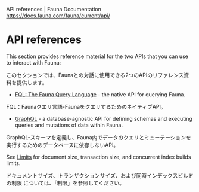API references | Fauna Documentation
https://docs.fauna.com/fauna/current/api/

# API references

This section provides reference material for the two APIs
that you can use to interact with Fauna:

このセクションでは、Faunaとの対話に使用できる2つのAPIのリファレンス資料を提供します。

- [FQL: The Fauna Query Language](https://docs.fauna.com/fauna/current/api/fql/) - the native API for querying Fauna.

FQL：Faunaクエリ言語-FaunaをクエリするためのネイティブAPI。

- [GraphQL](https://docs.fauna.com/fauna/current/api/graphql/) - a database-agnostic API for defining schemas and executing queries and mutations of data within Fauna.

GraphQL-スキーマを定義し、Fauna内でデータのクエリとミューテーションを実行するためのデータベースに依存しないAPI。

See [Limits](https://docs.fauna.com/fauna/current/api/limits) for document size, transaction size, and concurrent index builds limits.

ドキュメントサイズ、トランザクションサイズ、および同時インデックスビルドの制限 については、「制限」を参照してください。

